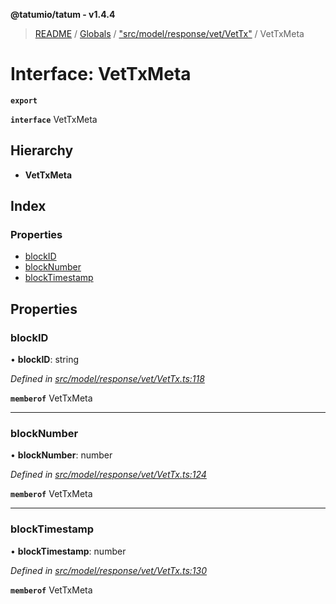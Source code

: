 **@tatumio/tatum - v1.4.4**

> [README](../README.md) / [Globals](../globals.md) / ["src/model/response/vet/VetTx"](../modules/_src_model_response_vet_vettx_.md) / VetTxMeta

# Interface: VetTxMeta

**`export`** 

**`interface`** VetTxMeta

## Hierarchy

* **VetTxMeta**

## Index

### Properties

* [blockID](_src_model_response_vet_vettx_.vettxmeta.md#blockid)
* [blockNumber](_src_model_response_vet_vettx_.vettxmeta.md#blocknumber)
* [blockTimestamp](_src_model_response_vet_vettx_.vettxmeta.md#blocktimestamp)

## Properties

### blockID

•  **blockID**: string

*Defined in [src/model/response/vet/VetTx.ts:118](https://github.com/tatumio/tatum-js/blob/c5d1e16/src/model/response/vet/VetTx.ts#L118)*

**`memberof`** VetTxMeta

___

### blockNumber

•  **blockNumber**: number

*Defined in [src/model/response/vet/VetTx.ts:124](https://github.com/tatumio/tatum-js/blob/c5d1e16/src/model/response/vet/VetTx.ts#L124)*

**`memberof`** VetTxMeta

___

### blockTimestamp

•  **blockTimestamp**: number

*Defined in [src/model/response/vet/VetTx.ts:130](https://github.com/tatumio/tatum-js/blob/c5d1e16/src/model/response/vet/VetTx.ts#L130)*

**`memberof`** VetTxMeta
